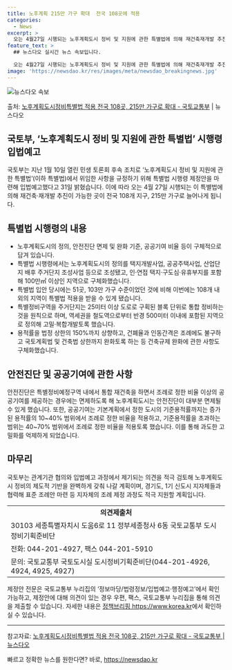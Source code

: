 ```yaml
---
title: 노후계획 215만 가구 확대  전국 108곳에 적용
categories:
  - News
excerpt: >
  오는 4월27일 시행되는 노후계획도시 정비 및 지원에 관한 특별법에 의해 재건축재개발 추진이 가능한 곳이 전…
feature_text: >
  ## 뉴스다오 실시간 뉴스 속보입니다.

  오는 4월27일 시행되는 노후계획도시 정비 및 지원에 관한 특별법에 의해 재건축재개발 추진이 가능한 곳이 전…
image: 'https://newsdao.kr/res/images/meta/newsdao_breakingnews.jpg'
---
```


![뉴스다오 속보](https://newsdao.kr/res/images/meta/newsdao_breakingnews.jpg)

<p>출처: <a href="https://newsdao.kr/3087" rel="dofollow">노후계획도시정비특별법 적용 전국 108곳, 215만 가구로 확대 - 국토교통부</a> | 뉴스다오</p>

<h2>국토부, ‘노후계획도시 정비 및 지원에 관한 특별법’ 시행령 입법예고</h2>

<p data-ke-size="size16">국토부는 지난 1월 10일 열린 민생 토론회 후속 조치로 ‘노후계획도시 정비 및 지원에 관한 특별법’(이하 특별법)에서 위임한 사항을 규정하기 위해 특별법 시행령 제정안을 마련해 입법예고했다고 31일 밝혔습니다. 이에 따라 오는 4월 27일 시행되는 이 특별법에 의해 재건축·재개발 추진이 가능한 곳이 전국 108개 지구, 215만 가구로 늘어나게 됩니다.</p>

<h2 data-ke-size="size26">특별법 시행령의 내용</h2>
<ul>
    <li>노후계획도시의 정의, 안전진단 면제 및 완화 기준, 공공기여 비율 등이 구체적으로 담겨 있습니다.</li>
    <li>특별법 시행령에서는 노후계획도시의 정의를 택지개발사업, 공공주택사업, 산업단지 배후 주거단지 조성사업 등으로 조성됐고, 인·연접 택지·구도심·유휴부지를 포함해 100만㎡ 이상인 지역으로 구체화했습니다.</li>
    <li>특별법 입안 당시에는 51곳, 103만 가구 수준이었던 것에 비해 이번에는 108개 내외의 지역이 특별법 적용을 받을 수 있게 됐습니다.</li>
    <li>특별정비구역을 주거단지는 25미터 이상 도로로 구획된 블록 단위로 통합 정비하는 것을 원칙으로 하며, 역세권을 철도역으로부터 반경 500미터 이내에 포함된 지역으로 정의해 고밀·복합개발토록 했습니다.</li>
    <li>용적률을 법정 상한의 150%까지 상향하고, 건폐율과 인동간격은 조례에도 불구하고 국토계획법 및 건축법 상한까지 완화토록 하는 등 건축규제 완화에 관한 사항도 구체화했습니다.</li>
</ul>

<h2 data-ke-size="size26">안전진단 및 공공기여에 관한 사항</h2>
<p data-ke-size="size16">안전진단은 특별정비예정구역 내에서 통합 재건축을 하면서 조례로 정한 비율 이상의 공공기여를 제공하는 경우에는 면제하도록 해 노후계획도시는 안전진단이 대부분 면제될 수 있게 했습니다. 또한, 공공기여는 기본계획에서 정한 도시의 기준용적률까지는 증가된 용적률의 10~40% 범위에서 조례로 정한 비율을 적용하고, 기준용적률을 초과하는 범위는 40~70% 범위에서 조례로 정한 비율을 적용토록 했습니다. 이를 통해 과도한 고밀화를 억제하게 되었습니다.</p>

<h2 data-ke-size="size26">마무리</h2>
<p data-ke-size="size16">국토부는 관계기관 협의와 입법예고 과정에서 제기되는 의견을 적극 검토해 노후계획도시 정비의 제도적 기반을 완벽하게 갖춰 나갈 계획이며, 경기도, 1기 신도시 지자체들과 협력해 표준 조례안 마련 등 지자체의 조례 제정 과정도 적극 지원할 계획입니다.</p>

<table>
    <tr>
        <td style="text-align: center; height: 17px;"><b>의견제출처</b></td>
    </tr>
    <tr>
        <td>30103 세종특별자치시 도움6로 11 정부세종청사 6동 국토교통부 도시정비기획준비단</td>
    </tr>
    <tr>
        <td>전화: 044-201-4927, 팩스 044-201-5910</td>
    </tr>
    <tr>
        <td>문의: 국토교통부 국토도시실 도시정비기획준비단(044-201-4926, 4924, 4925, 4927)</td>
    </tr>
</table>

<p data-ke-size="size16">제정안 전문은 국토교통부 누리집의 ‘정보마당/법령정보/입법예고·행정예고’에서 확인 가능하고, 제정안에 대해 의견이 있는 경우 우편, 팩스, 국토교통부 누리집을 통해 의견을 제출할 수 있습니다. 자세한 내용은 <a href="https://https://www.korea.kr">정책브리핑 https://www.korea.kr</a>에서 확인하실 수 있습니다.</p>

<hr>

<p data-ke-size="size16">참고자료: <a href="https://newsdao.kr/3087">노후계획도시정비특별법 적용 전국 108곳, 215만 가구로 확대 - 국토교통부 | 뉴스다오</a></p> 

빠르고 정확한 뉴스를 원한다면? 바로, <a href="https://newsdao.kr" rel="dofollow">https://newsdao.kr</a>


    
